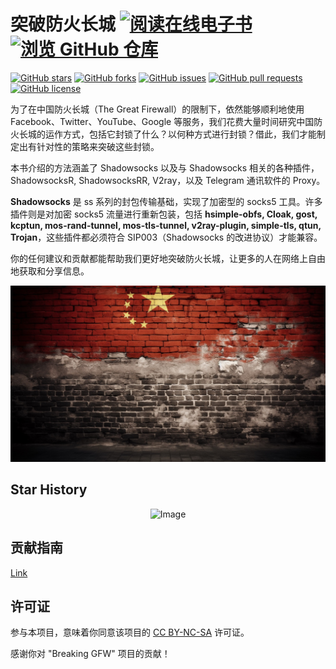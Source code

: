 # 突破防火长城  [![阅读在线电子书](https://img.shields.io/badge/%E9%98%85%E8%AF%BB-%E5%9C%A8%E7%BA%BF%E7%94%B5%E5%AD%90%E4%B9%A6-blue)](https://gfw.doge.tg/) [![浏览 GitHub 仓库](https://img.shields.io/badge/%E6%B5%8F%E8%A7%88-GitHub%E4%BB%93%E5%BA%93-orange)](https://github.com/awesome-doge/breaking-gfw-book)
[![GitHub stars](https://img.shields.io/github/stars/awesome-doge/breaking-gfw-book?color=yellow&logo=github)](https://github.com/awesome-doge/breaking-gfw-book/stargazers)
[![GitHub forks](https://img.shields.io/github/forks/awesome-doge/breaking-gfw-book?color=blue&logo=github)](https://github.com/awesome-doge/breaking-gfw-book/network/members)
[![GitHub issues](https://img.shields.io/github/issues/awesome-doge/breaking-gfw-book?logo=github)](https://github.com/awesome-doge/breaking-gfw-book/issues)
[![GitHub pull requests](https://img.shields.io/github/issues-pr/awesome-doge/breaking-gfw-book?logo=github)](https://github.com/awesome-doge/breaking-gfw-book/pulls)
[![GitHub license](https://img.shields.io/github/license/awesome-doge/breaking-gfw-book?logo=github)](https://github.com/awesome-doge/breaking-gfw-book/blob/master/LICENSE)

为了在中国防火长城（The Great Firewall）的限制下，依然能够顺利地使用 Facebook、Twitter、YouTube、Google 等服务，我们花费大量时间研究中国防火长城的运作方式，包括它封锁了什么？以何种方式进行封锁？借此，我们才能制定出有针对性的策略来突破这些封锁。

本书介绍的方法涵盖了 Shadowsocks 以及与 Shadowsocks 相关的各种插件，ShadowsocksR, ShadowsocksRR, V2ray，以及 Telegram 通讯软件的 Proxy。

**Shadowsocks** 是 ss 系列的封包传输基础，实现了加密型的 socks5 工具。许多插件则是对加密 socks5 流量进行重新包装，包括 **hsimple-obfs, Cloak, gost, kcptun, mos-rand-tunnel, mos-tls-tunnel, v2ray-plugin, simple-tls, qtun, Trojan**，这些插件都必须符合 SIP003（Shadowsocks 的改进协议）才能兼容。

你的任何建议和贡献都能帮助我们更好地突破防火长城，让更多的人在网络上自由地获取和分享信息。


![](image/logo.jpg)

## Star History
<p align="center">
  <img src="https://api.star-history.com/svg?repos=awesome-doge/breaking-gfw-book&type=Timeline" alt="Image" />
</p>

## 贡献指南
[Link](https://github.com/awesome-doge/breaking-gfw-book/blob/master/contributing.md)

## 许可证
参与本项目，意味着你同意该项目的 [CC BY-NC-SA](https://github.com/awesome-doge/breaking-gfw-book/blob/master/LICENSE) 许可证。

感谢你对 "Breaking GFW" 项目的贡献！
